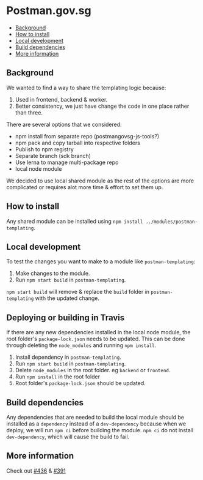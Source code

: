 # Postman.gov.sg

- [Background](#background)
- [How to install](#how-to-install)
- [Local development](#local-development)
- [Build dependencies](#build-dependencies)
- [More information](#more-information)

## Background

We wanted to find a way to share the templating logic because:

1. Used in frontend, backend & worker.
2. Better consistency, we just have change the code in one place rather than three.

There are several options that we considered:

- npm install from separate repo (postmangovsg-js-tools?)
- npm pack and copy tarball into respective folders
- Publish to npm registry
- Separate branch (sdk branch)
- Use lerna to manage multi-package repo
- local node module

We decided to use local shared module as the rest of the options are more complicated or requires alot more time & effort to set them up.

## How to install

Any shared module can be installed using `npm install ../modules/postman-templating`.

## Local development

To test the changes you want to make to a module like `postman-templating`:

1. Make changes to the module.
2. Run `npm start build` in `postman-templating`.

`npm start build` will remove & replace the `build` folder in `postman-templating` with the updated change.

## Deploying or building in Travis

If there are any new dependencies installed in the local node module, the root folder's `package-lock.json` needs to be updated. This can be done through deleting the `node_modules` and running `npm install`.

1. Install dependency in `postman-templating`.
2. Run `npm start build` in `postman-templating`.
3. Delete `node_modules` in the root folder. eg `backend` or `frontend`.
4. Run `npm install` in the root folder
5. Root folder's `package-lock.json` should be updated.

## Build dependencies

Any dependencies that are needed to build the local module should be installed as a `dependency` instead of a `dev-dependency` because when we deploy, we will run `npm ci` before building the module. `npm ci` do not install `dev-dependency`, which will cause the build to fail.

## More information

Check out [#436](https://github.com/opengovsg/postmangovsg/pull/436) & [#391](https://github.com/opengovsg/postmangovsg/pull/391)
